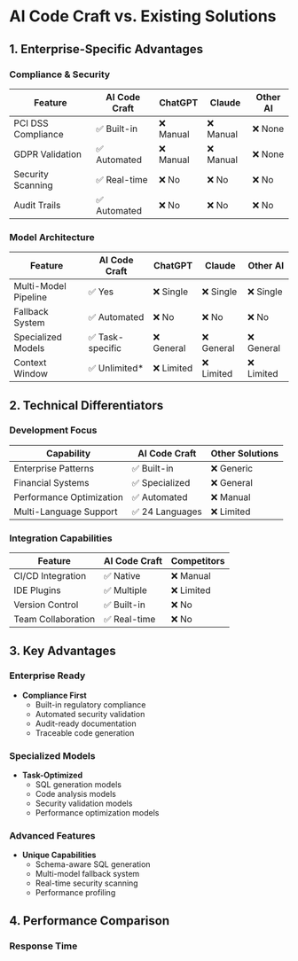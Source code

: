 # AI Code Craft vs. Existing Solutions

## 1. Enterprise-Specific Advantages

### Compliance & Security
| Feature | AI Code Craft | ChatGPT | Claude | Other AI |
|---------|--------------|----------|---------|-----------|
| PCI DSS Compliance | ✅ Built-in | ❌ Manual | ❌ Manual | ❌ None |
| GDPR Validation | ✅ Automated | ❌ Manual | ❌ Manual | ❌ None |
| Security Scanning | ✅ Real-time | ❌ No | ❌ No | ❌ No |
| Audit Trails | ✅ Automated | ❌ No | ❌ No | ❌ No |

### Model Architecture
| Feature | AI Code Craft | ChatGPT | Claude | Other AI |
|---------|--------------|----------|---------|-----------|
| Multi-Model Pipeline | ✅ Yes | ❌ Single | ❌ Single | ❌ Single |
| Fallback System | ✅ Automated | ❌ No | ❌ No | ❌ No |
| Specialized Models | ✅ Task-specific | ❌ General | ❌ General | ❌ General |
| Context Window | ✅ Unlimited* | ❌ Limited | ❌ Limited | ❌ Limited |

## 2. Technical Differentiators

### Development Focus
| Capability | AI Code Craft | Other Solutions |
|------------|--------------|------------------|
| Enterprise Patterns | ✅ Built-in | ❌ Generic |
| Financial Systems | ✅ Specialized | ❌ General |
| Performance Optimization | ✅ Automated | ❌ Manual |
| Multi-Language Support | ✅ 24 Languages | ❌ Limited |

### Integration Capabilities
| Feature | AI Code Craft | Competitors |
|---------|--------------|-------------|
| CI/CD Integration | ✅ Native | ❌ Manual |
| IDE Plugins | ✅ Multiple | ❌ Limited |
| Version Control | ✅ Built-in | ❌ No |
| Team Collaboration | ✅ Real-time | ❌ No |

## 3. Key Advantages

### Enterprise Ready
- **Compliance First**
  * Built-in regulatory compliance
  * Automated security validation
  * Audit-ready documentation
  * Traceable code generation

### Specialized Models
- **Task-Optimized**
  * SQL generation models
  * Code analysis models
  * Security validation models
  * Performance optimization models

### Advanced Features
- **Unique Capabilities**
  * Schema-aware SQL generation
  * Multi-model fallback system
  * Real-time security scanning
  * Performance profiling

## 4. Performance Comparison

### Response Time
